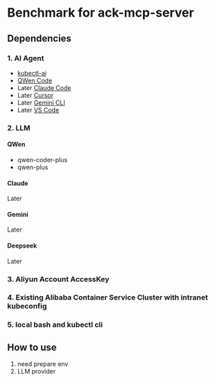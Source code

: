 # Benchmark for ack-mcp-server

## Dependencies

### 1. AI Agent

- [kubectl-ai](https://github.com/GoogleCloudPlatform/kubectl-ai/blob/main/pkg/mcp/README.md#local-stdio-based-server-configuration)
- [QWen Code](https://qwenlm.github.io/qwen-code-docs/zh/tools/mcp-server/#%E4%BD%BF%E7%94%A8-qwen-mcp-%E7%AE%A1%E7%90%86-mcp-%E6%9C%8D%E5%8A%A1%E5%99%A8)
- Later [Claude Code]()
- Later [Cursor]()
- Later [Gemini CLI](https://github.com/google-gemini/gemini-cli/blob/main/docs/tools/mcp-server.md#configure-the-mcp-server-in-settingsjson)
- Later [VS Code](https://code.visualstudio.com/docs/copilot/chat/mcp-servers#_add-an-mcp-server)

### 2. LLM

#### QWen
- qwen-coder-plus
- qwen-plus

#### Claude
Later

#### Gemini
Later

#### Deepseek
Later


### 3. Aliyun Account AccessKey

### 4. Existing Alibaba Container Service Cluster with intranet kubeconfig 

### 5. local bash and kubectl cli

## How to use

1. need prepare env
2. LLM provider


